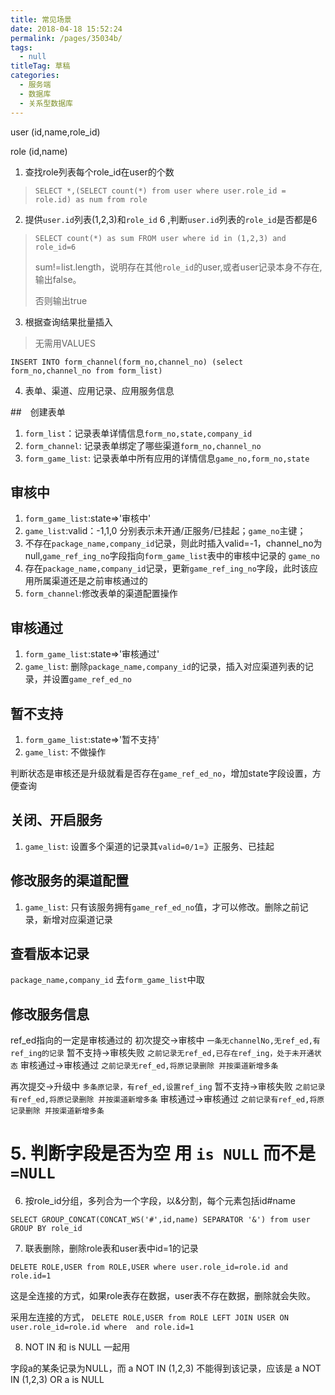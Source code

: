 ```yaml
---
title: 常见场景
date: 2018-04-18 15:52:24
permalink: /pages/35034b/
tags: 
  - null
titleTag: 草稿
categories: 
  - 服务端
  - 数据库
  - 关系型数据库
---
```

user (id,name,role_id)

role (id,name)

1. 查找role列表每个role_id在user的个数

> `SELECT *,(SELECT count(*) from user where user.role_id = role.id) as num from role`

2. 提供`user.id`列表(1,2,3)和`role_id` 6 ,判断`user.id`列表的`role_id`是否都是6

> `SELECT count(*) as sum FROM user where id in (1,2,3) and role_id=6`
>
> sum!=list.length，说明存在其他`role_id`的user,或者user记录本身不存在,输出false。
>
> 否则输出true

3. 根据查询结果批量插入

> 无需用VALUES

`INSERT INTO form_channel(form_no,channel_no) (select form_no,channel_no from form_list)`

4. 表单、渠道、应用记录、应用服务信息

##　创建表单

1. `form_list`：记录表单详情信息`form_no,state,company_id`
2. `form_channel`: 记录表单绑定了哪些渠道`form_no,channel_no`
3. `form_game_list`: 记录表单中所有应用的详情信息`game_no,form_no,state`

## 审核中

1. `form_game_list`:state=>'审核中'
2. `game_list`:valid：-1,1,0 分别表示未开通/正服务/已挂起；`game_no`主键；
  1. 不存在`package_name,company_id`记录，则此时插入valid=-1，channel_no为null,`game_ref_ing_no`字段指向`form_game_list`表中的审核中记录的 `game_no` 
  2. 存在`package_name,company_id`记录，更新`game_ref_ing_no`字段，此时该应用所属渠道还是之前审核通过的
3. `form_channel`:修改表单的渠道配置操作



## 审核通过

1. `form_game_list`:state=>'审核通过'
2. `game_list`: 删除`package_name,company_id`的记录，插入对应渠道列表的记录，并设置`game_ref_ed_no`

## 暂不支持

1. `form_game_list`:state=>'暂不支持'
2. `game_list`: 不做操作

判断状态是审核还是升级就看是否存在`game_ref_ed_no`，增加state字段设置，方便查询

## 关闭、开启服务

1. `game_list`: 设置多个渠道的记录其`valid=0/1`=》正服务、已挂起

## 修改服务的渠道配置

1. `game_list`: 只有该服务拥有`game_ref_ed_no`值，才可以修改。删除之前记录，新增对应渠道记录

## 查看版本记录

`package_name,company_id` 去`form_game_list`中取

## 修改服务信息
ref_ed指向的一定是审核通过的
初次提交->审核中 `一条无channelNo,无ref_ed,有ref_ing的记录`
暂不支持->审核失败 `之前记录无ref_ed,已存在ref_ing，处于未开通状态`
审核通过->审核通过 `之前记录无ref_ed,将原记录删除 并按渠道新增多条`

再次提交->升级中 `多条原记录，有ref_ed,设置ref_ing`
暂不支持->审核失败 `之前记录有ref_ed,将原记录删除 并按渠道新增多条`
审核通过->审核通过 `之前记录有ref_ed,将原记录删除 并按渠道新增多条`

# 5. 判断字段是否为空 用 `is NULL` 而不是 `=NULL`

6. 按role_id分组，多列合为一个字段，以&分割，每个元素包括id#name

`SELECT GROUP_CONCAT(CONCAT_WS('#',id,name) SEPARATOR '&') from user GROUP BY role_id`

7. 联表删除，删除role表和user表中id=1的记录

`DELETE ROLE,USER from ROLE,USER where user.role_id=role.id and role.id=1`

这是全连接的方式，如果role表存在数据，user表不存在数据，删除就会失败。

采用左连接的方式，
`DELETE ROLE,USER from ROLE LEFT JOIN USER ON user.role_id=role.id where  and role.id=1`

8. NOT IN 和 is NULL 一起用

字段a的某条记录为NULL，而 a NOT IN (1,2,3) 不能得到该记录，应该是  a NOT IN (1,2,3) OR a is NULL